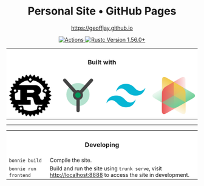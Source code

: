 <div align="center">
  <h1>Personal Site • GitHub Pages</h1>
  <p>
    <a href="https://geoffjay.github.io">https://geoffjay.github.io</a>
  </p>

  <p>
    <a href="https://github.com/geoffjay/geoffjay.github.io/actions">
      <img
        alt="Actions"
        src="https://github.com/geoffjay/geoffjay.github.io/actions/workflows/deploy.yml/badge.svg"
      />
    </a>
    <a href="https://blog.rust-lang.org/2020/12/31/Rust-1.56.0.html">
      <img
        alt="Rustc Version 1.56.0+"
        src="https://img.shields.io/badge/rustc-1.56%2B-lightgrey.svg"
      />
    </a>
  </p>

  <table style="background-color: white;">
    <tr>
      <th colspan="4"><h3>Built with</h3></th>
    </tr>
    <tr>
      <td>
        <a href="https://www.rust-lang.org/">
          <img
            src="https://raw.githubusercontent.com/geoffjay/geoffjay.github.io/docs/assets/images/rust.png"
            width="150"
          />
        </a>
      </td>
      <td>
        <a href="https://yew.rs/">
          <img
            src="https://raw.githubusercontent.com/geoffjay/geoffjay.github.io/docs/assets/images/yew.png"
            width="150"
          />
        </a>
      </td>
      <td>
        <a href="https://tailwindcss.com/">
          <img
            src="https://raw.githubusercontent.com/geoffjay/geoffjay.github.io/docs/assets/images/tailwind.png"
            width="150"
          />
        </a>
      </td>
      <td>
        <a href="https://animxyz.com/">
          <img
            src="https://raw.githubusercontent.com/geoffjay/geoffjay.github.io/docs/assets/images/animxyz.svg"
            width="150"
          />
        </a>
      </td>
    </tr>
  </table>

  <hr />

  <table style="background-color: white;">
    <tr>
      <th colspan="2"><h3>Developing</h3></th>
    </tr>
    <tr>
      <td>
        <code>bonnie build</code>
      </td>
      <td>
        Compile the site.
      </td>
    </tr>
    <tr>
      <td>
        <code>bonnie run frontend</code>
      </td>
      <td>
        Build and run the site using <code>trunk serve</code>, visit <a
        href="http://localhost:8888" target="_blank">http://localhost:8888</a>
        to access the site in development.
      </td>
    </tr>
  </table>
</div>
